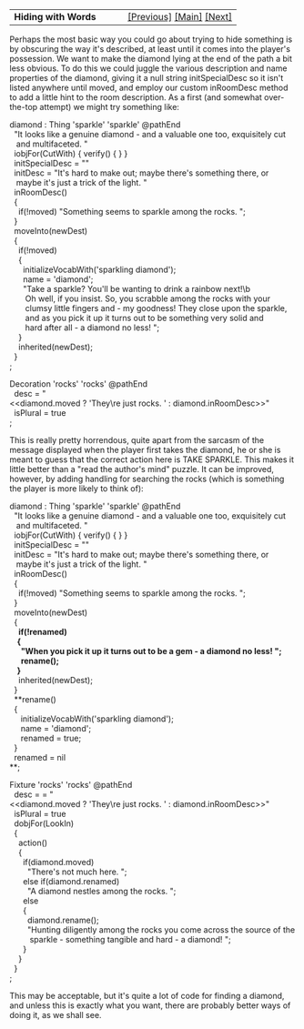 <table width="100%" data-border="0" data-cellspacing="0"
data-cellpadding="3" data-bgcolor="#C0C0C0">
<colgroup>
<col style="width: 50%" />
<col style="width: 50%" />
</colgroup>
<tbody>
<tr>
<td style="text-align: left;"><strong>Hiding with Words<br />
</strong></td>
<td style="text-align: right;"><a
href="hiding+fiding-introduction.htm">[Previous]</a> <a
href="generalintroduction.htm">[Main]</a> <a
href="findingincode.htm">[Next]</a></td>
</tr>
</tbody>
</table>

  
Perhaps the most basic way you could go about trying to hide something
is by obscuring the way it's described, at least until it comes into the
player's possession. We want to make the diamond lying at the end of the
path a bit less obvious. To do this we could juggle the various
description and name properties of the diamond, giving it a null string
initSpecialDesc so it isn't listed anywhere until moved, and employ our
custom inRoomDesc method to add a little hint to the room description.
As a first (and somewhat over-the-top attempt) we might try something
like:  
  
diamond : Thing 'sparkle' 'sparkle' @pathEnd  
  "It looks like a genuine diamond - and a valuable one too, exquisitely cut  
   and multifaceted. "  
  iobjFor(CutWith) { verify() { } }  
  initSpecialDesc = ""  
  initDesc = "It's hard to make out; maybe there's something there, or  
   maybe it's just a trick of the light. "  
  inRoomDesc()  
  {  
    if(!moved) "Something seems to sparkle among the rocks. ";  
  }  
  moveInto(newDest)  
  {  
    if(!moved)  
    {  
      initializeVocabWith('sparkling diamond');        
      name = 'diamond';  
      "Take a sparkle? You'll be wanting to drink a rainbow next!\b  
       Oh well, if you insist. So, you scrabble among the rocks with your  
       clumsy little fingers and - my goodness! They close upon the sparkle,   
       and as you pick it up it turns out to be something very solid and  
       hard after all - a diamond no less! ";  
    }  
    inherited(newDest);  
  }  
;  
  
Decoration 'rocks' 'rocks' @pathEnd  
  desc = "\<\<diamond.moved ? 'They\\re just rocks. ' : diamond.inRoomDesc\>\>"  
  isPlural = true  
;  
  
This is really pretty horrendous, quite apart from the sarcasm of the
message displayed when the player first takes the diamond, he or she is
meant to guess that the correct action here is TAKE SPARKLE. This makes
it little better than a "read the author's mind" puzzle. It can be
improved, however, by adding handling for searching the rocks (which is
something the player is more likely to think of):  
  
diamond : Thing 'sparkle' 'sparkle' @pathEnd  
  "It looks like a genuine diamond - and a valuable one too, exquisitely cut  
   and multifaceted. "  
  iobjFor(CutWith) { verify() { } }  
  initSpecialDesc = ""  
  initDesc = "It's hard to make out; maybe there's something there, or  
   maybe it's just a trick of the light. "  
  inRoomDesc()  
  {  
    if(!moved) "Something seems to sparkle among the rocks. ";  
  }  
  moveInto(newDest)  
  {  
    **if(!renamed)  
    {  
      "When you pick it up it turns out to be a gem - a diamond no less! ";  
      rename();         
    }**  
    inherited(newDest);  
  }  
  **rename()  
  {  
     initializeVocabWith('sparkling diamond');       
     name = 'diamond';  
     renamed = true;  
  }  
  renamed = nil  
**;  
  
Fixture 'rocks' 'rocks' @pathEnd  
  desc = = "\<\<diamond.moved ? 'They\\re just rocks. ' : diamond.inRoomDesc\>\>"  
  isPlural = true  
  dobjFor(LookIn)  
  {  
    action()  
    {  
      if(diamond.moved)  
        "There's not much here. ";  
      else if(diamond.renamed)  
        "A diamond nestles among the rocks. ";  
      else  
      {  
        diamond.rename();  
        "Hunting diligently among the rocks you come across the source of the  
         sparkle - something tangible and hard - a diamond! ";  
      }  
    }  
  }  
;  
  
This may be acceptable, but it's quite a lot of code for finding a
diamond, and unless this is exactly what you want, there are probably
better ways of doing it, as we shall see.  
